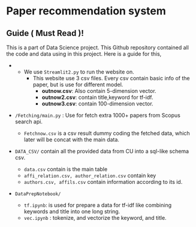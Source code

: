 # Paper recommendation system
## Guide ( Must Read )!
This is a part of Data Science project. This Github repository contained all the code and data using in this project. 
Here is a guide for this,

 - - We use `Streamlit2.py` to run the website on.
   		- This website use 3 csv files. Every csv contain basic info of the paper, but is use for different model.
   			- **outnow.csv**: Also contain 5-dimension vector.
   			- **outnow2.csv**: contain title,keyword for tf-idf.
   			- **outnow3.csv**: contain 100-dimension vector.

	
-  `/Fetching/main.py` :  Use for fetch extra 1000+ papers from Scopus search api.
	- `Fetchnow.csv` is a csv result dummy coding the fetched data, which later will be concat with the main data.
- `DATA_CSV/` contain all the provided data from CU into a sql-like schema csv.
	- `data.csv` contain is the main table
	- `affi_relation.csv, author_relation.csv` contain key
	- `authors.csv, affils.csv` contain information according to its id.
- `DataPrepNotebook/`
	- `tf.ipynb`: is used for prepare a data for tf-idf like combining keywords and title into one long string.
	- `vec.ipynb` : tokenize, and vectorize the keyword, and title.
